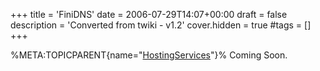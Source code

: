 +++
title = 'FiniDNS'
date = 2006-07-29T14:07+00:00
draft = false
description = 'Converted from twiki - v1.2'
cover.hidden = true
#tags = []
+++

%META:TOPICPARENT{name="[HostingServices](HostingServices "wikilink")"}%
Coming Soon.
